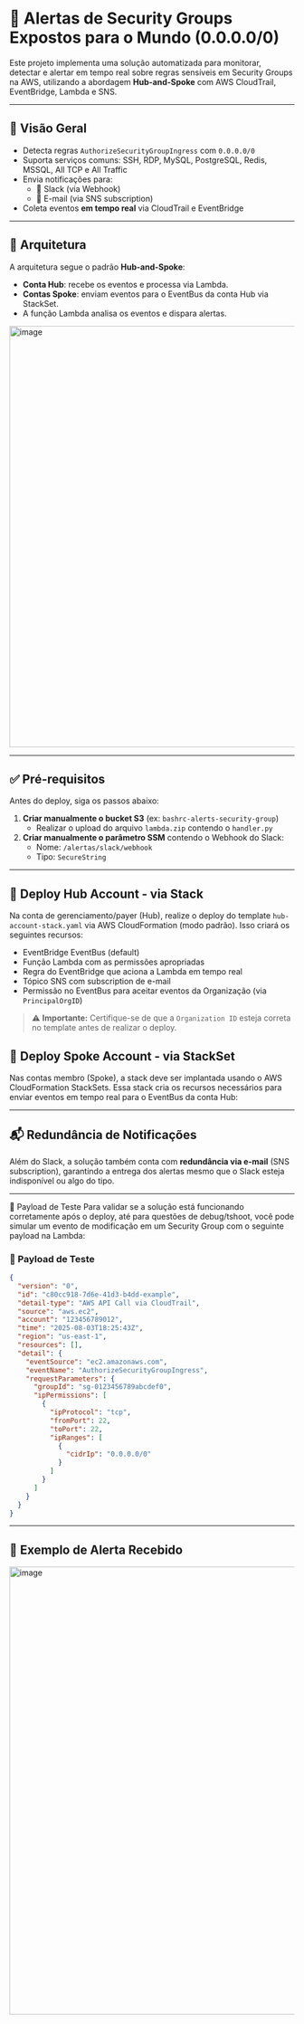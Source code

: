 # 🚨 Alertas de Security Groups Expostos para o Mundo (0.0.0.0/0)

Este projeto implementa uma solução automatizada para monitorar, detectar e alertar em tempo real sobre regras sensíveis em Security Groups na AWS, utilizando a abordagem **Hub-and-Spoke** com AWS CloudTrail, EventBridge, Lambda e SNS.

---

## 📌 Visão Geral

- Detecta regras `AuthorizeSecurityGroupIngress` com `0.0.0.0/0`
- Suporta serviços comuns: SSH, RDP, MySQL, PostgreSQL, Redis, MSSQL, All TCP e All Traffic
- Envia notificações para:
  - 🔔 Slack (via Webhook)
  - 📧 E-mail (via SNS subscription)
- Coleta eventos **em tempo real** via CloudTrail e EventBridge

---

## 🧱 Arquitetura

A arquitetura segue o padrão **Hub-and-Spoke**:

- **Conta Hub**: recebe os eventos e processa via Lambda.
- **Contas Spoke**: enviam eventos para o EventBus da conta Hub via StackSet.
- A função Lambda analisa os eventos e dispara alertas.

<img width="1403" height="745" alt="image" src="https://github.com/user-attachments/assets/a2c6d3cb-d79d-4c1c-b1a5-5b643ffe1fa8" />

---

## ✅ Pré-requisitos

Antes do deploy, siga os passos abaixo:

1. **Criar manualmente o bucket S3** (ex: `bashrc-alerts-security-group`)
   - Realizar o upload do arquivo `lambda.zip` contendo o `handler.py`
2. **Criar manualmente o parâmetro SSM** contendo o Webhook do Slack:
   - Nome: `/alertas/slack/webhook`
   - Tipo: `SecureString`

---

## 🚀 Deploy Hub Account - via Stack

Na conta de gerenciamento/payer (Hub), realize o deploy do template `hub-account-stack.yaml` via AWS CloudFormation (modo padrão). Isso criará os seguintes recursos:

- EventBridge EventBus (default)
- Função Lambda com as permissões apropriadas
- Regra do EventBridge que aciona a Lambda em tempo real
- Tópico SNS com subscription de e-mail
- Permissão no EventBus para aceitar eventos da Organização (via `PrincipalOrgID`)

> ⚠️ **Importante:** Certifique-se de que a `Organization ID` esteja correta no template antes de realizar o deploy.

## 🚀 Deploy Spoke Account - via StackSet

Nas contas membro (Spoke), a stack deve ser implantada usando o AWS CloudFormation StackSets. 
Essa stack cria os recursos necessários para enviar eventos em tempo real para o EventBus da conta Hub:

---

## 📬 Redundância de Notificações

Além do Slack, a solução também conta com **redundância via e-mail** (SNS subscription), garantindo a entrega dos alertas mesmo que o Slack esteja indisponível ou algo do tipo.

---

🧪 Payload de Teste
Para validar se a solução está funcionando corretamente após o deploy, até para questões de debug/tshoot, você pode simular um evento de modificação em um Security Group com o seguinte payload na Lambda:
### 🧪 Payload de Teste

```json
{
  "version": "0",
  "id": "c80cc918-7d6e-41d3-b4dd-example",
  "detail-type": "AWS API Call via CloudTrail",
  "source": "aws.ec2",
  "account": "123456789012",
  "time": "2025-08-03T18:25:43Z",
  "region": "us-east-1",
  "resources": [],
  "detail": {
    "eventSource": "ec2.amazonaws.com",
    "eventName": "AuthorizeSecurityGroupIngress",
    "requestParameters": {
      "groupId": "sg-0123456789abcdef0",
      "ipPermissions": [
        {
          "ipProtocol": "tcp",
          "fromPort": 22,
          "toPort": 22,
          "ipRanges": [
            {
              "cidrIp": "0.0.0.0/0"
            }
          ]
        }
      ]
    }
  }
}
```

---

## 🔔 Exemplo de Alerta Recebido

<img width="1339" height="792" alt="image" src="https://github.com/user-attachments/assets/a187e427-8280-4d0c-bb59-caaf2779c6ed" />



